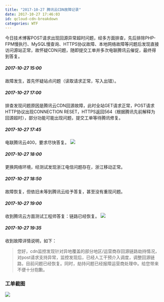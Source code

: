```yaml
---
title: "2017-10-27 腾讯云CDN故障记录"
date: 2017-10-27 17:46:03
id: qcloud-cdn-breakdown
categories: WTF
---
```


今日技术博客POST请求出现回源异常超时问题，经多方面排查，先后排除PHP-FPM慢执行、MySQL慢查询、HTTPS协议故障、本地网络故障等问题后发现直接访问源站正常，故怀疑CDN问题，随即提交工单并多次电联腾讯云催促，最终得到答复。

##### 2017-10-27 15:00

故障发生，首先怀疑站点问题（读取请求正常，写入出错）。

##### 2017-10-27 17:00

排查发现问题原因是腾讯云CDN回源故障，此时全站GET请求正常，POST请求HTTP协议出现CONNECTION RESET，HTTPS返回564（根据腾讯先前解释为回源超时），部分功能可能出现问题，提交工单等待腾讯修复。

##### 2017-10-27 17:45

电联腾讯云400，要求尽快答复。 ![](https://i.loli.net/2018/08/15/5b73a54714fa5.png)

##### 2017-10-27 18:00

更换网络环境，经测试发现浙江电信问题存在，浙江移动正常。

##### 2017-10-27 18:50

故障恢复，但依旧未等到腾讯云给予答复，甚至没有重现问题。

##### 2017-10-27 19:00

收到腾讯云方面测试工程师答复：链路已经恢复。 ![](https://i.loli.net/2018/08/15/5b73a54a5d892.png)

##### 2017-10-27 19:35

收到故障详情说明，如下：

> 您好，cdn监控发现针对异地覆盖的部分地区/运营商存回源链路劫持情况，对post请求支持异常，监控发现后，已经人工干预介入调度，调整回源链路，目前问题已经恢复。同时，劫持问题已经报障运营商处理中。给您带来不便十分抱歉。

### 工单截图

![](https://i.loli.net/2018/08/15/5b73a54e70f79.png)